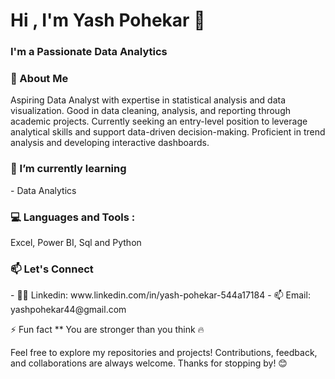 <h1 align="Left">Hi , I'm Yash Pohekar 👋 </h1>
<h3 align="Left">I'm a Passionate Data Analytics </h3>

<h3 align="Left">🚀 About Me </h3>
<p>Aspiring Data Analyst with expertise in statistical analysis and data visualization. Good in data cleaning, analysis, and reporting through academic projects. Currently seeking an entry-level position to leverage analytical skills and support data-driven decision-making. Proficient in trend analysis and developing interactive dashboards.</p>


<h3 align="Left">🌱 I’m currently learning </h3>
- Data Analytics 


<h3 align="Left">💻 Languages and Tools :</h3>
 Excel, Power BI, Sql and Python 
 

<h3 align="Left">📫 Let's Connect</h3>
 - 👨‍💻 Linkedin: www.linkedin.com/in/yash-pohekar-544a17184
 - 📫 Email: yashpohekar44@gmail.com



  
⚡ Fun fact ** You are stronger than you think 🔥


Feel free to explore my repositories and projects! Contributions, feedback, and collaborations are always welcome.
Thanks for stopping by! 😊
